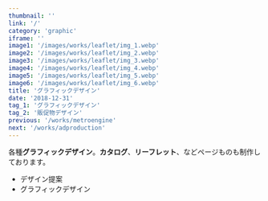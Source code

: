 ```yaml
---
thumbnail: ''
link: '/'
category: 'graphic'
iframe: ''
image1: '/images/works/leaflet/img_1.webp'
image2: '/images/works/leaflet/img_2.webp'
image3: '/images/works/leaflet/img_3.webp'
image4: '/images/works/leaflet/img_4.webp'
image5: '/images/works/leaflet/img_5.webp'
image6: '/images/works/leaflet/img_6.webp'
title: 'グラフィックデザイン'
date: '2018-12-31'
tag_1: 'グラフィックデザイン'
tag_2: '販促物デザイン'
previous: '/works/metroengine'
next: '/works/adproduction'
---
```


各種**グラフィックデザイン**。**カタログ**、**リーフレット**、などページものも制作しております。

- デザイン提案
- グラフィックデザイン